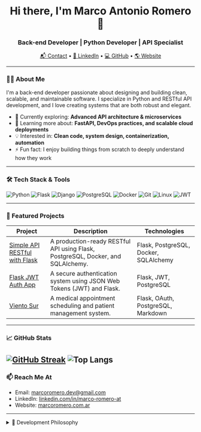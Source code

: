 
<h1 align="center">Hi there, I'm Marco Antonio Romero 👋</h1>
<h3 align="center">Back-end Developer | Python Developer | API Specialist</h3>

<p align="center">
  <a href="mailto:marcoromero.dev@gmail.com">📬 Contact</a> •
  <a href="https://www.linkedin.com/in/marco-romero-at/">🔗 LinkedIn</a> •
  <a href="https://github.com/Darkfoe703">💻 GitHub</a> •
  <a href="https://marcoromero.com.ar">🌎 Website</a>
</p>

---

### 🧑‍💻 About Me

I'm a back-end developer passionate about designing and building clean, scalable, and maintainable software. I specialize in Python and RESTful API development, and I love creating systems that are both robust and elegant.

- 🔭 Currently exploring: **Advanced API architecture & microservices**
- 🌱 Learning more about: **FastAPI, DevOps practices, and scalable cloud deployments**
- 💡 Interested in: **Clean code, system design, containerization, automation**
- ⚡ Fun fact: I enjoy building things from scratch to deeply understand how they work

---

### 🛠️ Tech Stack & Tools

![Python](https://img.shields.io/badge/Python-3776AB?style=flat&logo=python&logoColor=white)
![Flask](https://img.shields.io/badge/Flask-000000?style=flat&logo=flask)
![Django](https://img.shields.io/badge/Django-092E20?style=flat&logo=django&logoColor=white)
![PostgreSQL](https://img.shields.io/badge/PostgreSQL-4169E1?style=flat&logo=postgresql&logoColor=white)
![Docker](https://img.shields.io/badge/Docker-2496ED?style=flat&logo=docker&logoColor=white)
![Git](https://img.shields.io/badge/Git-F05032?style=flat&logo=git&logoColor=white)
![Linux](https://img.shields.io/badge/Linux-FCC624?style=flat&logo=linux&logoColor=black)
![JWT](https://img.shields.io/badge/JWT-000000?style=flat&logo=jsonwebtokens&logoColor=white)

---

### 🚀 Featured Projects

| Project | Description | Technologies |
|--------|-------------|--------------|
| [Simple API RESTful with Flask](https://github.com/Darkfoe703/Simple-API-RESTful-FLASK) | A production-ready RESTful API using Flask, PostgreSQL, Docker, and SQLAlchemy. | Flask, PostgreSQL, Docker, SQLAlchemy |
| [Flask JWT Auth App](https://github.com/Darkfoe703/Flask-JWT) | A secure authentication system using JSON Web Tokens (JWT) and Flask. | Flask, JWT, PostgreSQL |
| [Viento Sur](https://github.com/Darkfoe703/viento-sur) | A medical appointment scheduling and patient management system. | Flask, OAuth, PostgreSQL, Markdown |

---

### 📈 GitHub Stats

[![GitHub Streak](https://streak-stats.demolab.com?user=Darkfoe703&theme=gotham&date_format=j%20M%5B%20Y%5D&card_width=450&card_height=155)](https://git.io/streak-stats) ![Top Langs](https://github-readme-stats.vercel.app/api/top-langs/?username=Darkfoe703&theme=gotham&layout=compact&hide=html,css,scss&card_height=190)
---

### 📫 Reach Me At

- Email: [marcoromero.dev@gmail.com](mailto:marcoromero.dev@gmail.com)
- LinkedIn: [linkedin.com/in/marco-romero-at](https://www.linkedin.com/in/marco-romero-at)
- Website: [marcoromero.com.ar](https://marcoromero.com.ar)

---

<details>
  <summary>📜 Development Philosophy</summary>

  > “Great software is not only functional — it's readable, testable, and built to last.”
</details>
